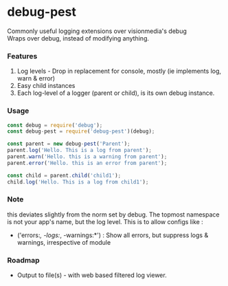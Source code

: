 # debug-pest

Commonly useful logging extensions over visionmedia's debug 
<br>Wraps over debug, instead of modifying anything.

### Features
1. Log levels - Drop in replacement for console, mostly (ie implements log, warn & error)
2. Easy child instances
3. Each log-level of a logger (parent or child), is its own debug instance. 

### Usage

```javascript
const debug = require('debug');
const debug-pest = require('debug-pest')(debug);

const parent = new debug-pest('Parent');
parent.log('Hello. This is a log from parent');
parent.warn('Hello. this is a warning from parent');
parent.error('Hello. this is an error from parent');

const child = parent.child('child1');
child.log('Hello. This is a log from child1');
```

### Note
this deviates slightly from the norm set by debug. The topmost namespace is not your app's name, but the log level.
This is to allow configs like : <br> 
- ('errors:*, -logs:*, -warnings:*') : Show all errors, but suppress logs & warnings, irrespective of module 

### Roadmap
- Output to file(s) - with web based filtered log viewer.
